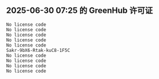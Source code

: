 ## 2025-06-30 07:25 的 GreenHub 许可证
```
No license code
No license code
No license code
No license code
No license code
Sakr-9bX6-Rtak-kuC8-1F5C
No license code
No license code
No license code
No license code
```
